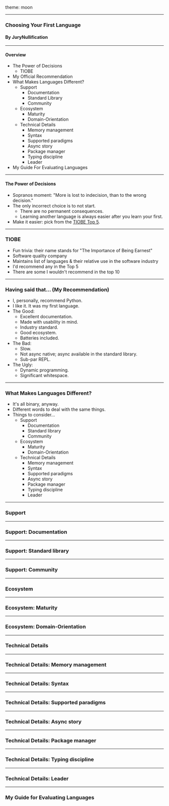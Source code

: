 theme: moon

---

### Choosing Your First Language
#### By JuryNullification

---

#### Overview
* The Power of Decisions
	* TIOBE
* My Official Recommendation
* What Makes Languages Different?
	* Support
		* Documentation
		* Standard Library
		* Community
	* Ecosystem
		* Maturity
		* Domain-Orientation
	* Technical Details
		* Memory management
		* Syntax
		* Supported paradigms
		* Async story
		* Package manager
		* Typing discipline
		* Leader
* My Guide For Evaluating Languages

---

#### The Power of Decisions
* Sopranos moment: "More is lost to indecision, than to the wrong decision."
* The only incorrect choice is to not start.
	* There are no permanent consequences.
	* Learning another language is always easier after you learn your first.
* Make it easier: pick from the [TIOBE Top 5](https://www.tiobe.com/tiobe-index/). 
---
### TIOBE
* Fun trivia: their name stands for "The Importance of Being Earnest"
* Software quality company
* Maintains list of languages & their relative use in the software industry
* I'd recommend any in the Top 5 
* There are some I wouldn't recommend in the top 10
---
### Having said that... (My Recommendation)
* I, personally, recommend Python.
* I like it. It was my first language.
* The Good:
	* Excellent documentation.
	* Made with usability in mind.
	* Industry standard.
	* Good ecosystem.
	* Batteries included.
* The Bad:
	* Slow.
	* Not async native; async available in the standard library.
	* Sub-par REPL.
* The Ugly:
	* Dynamic programming.
	* Significant whitespace.
---
### What Makes Languages Different?
* It's all binary, anyway.
* Different words to deal with the same things.
* Things to consider...
	* Support
		* Documentation
		* Standard library
		* Community
	* Ecosystem
		* Maturity
		* Domain-Orientation
	* Technical Details
		* Memory management
		* Syntax
		* Supported paradigms
		* Async story
		* Package manager
		* Typing discipline
		* Leader

---
### Support

---
### Support: Documentation

---
### Support: Standard library

---
### Support: Community

---
### Ecosystem

--- 
### Ecosystem: Maturity

---
### Ecosystem: Domain-Orientation

---
### Technical Details

---
### Technical Details: Memory management

---
### Technical Details: Syntax

---
### Technical Details: Supported paradigms

---
### Technical Details: Async story

----
### Technical Details: Package manager

---
### Technical Details: Typing discipline

---
### Technical Details: Leader

---
### My Guide for Evaluating Languages

